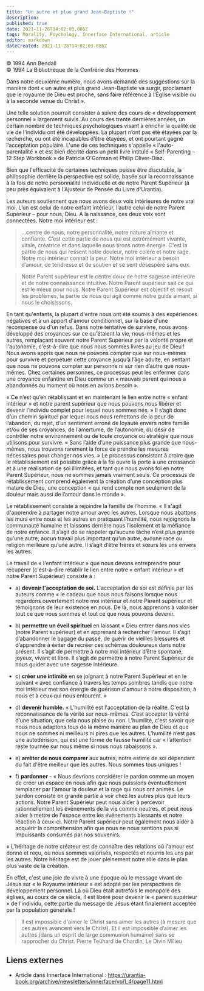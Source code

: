 ```yaml
---
title: "Un autre et plus grand Jean-Baptiste !"
description: 
published: true
date: 2021-11-28T14:02:03.086Z
tags: Morality, Psychology, Innerface International, article
editor: markdown
dateCreated: 2021-11-28T14:02:03.086Z
---
```


<p class="v-card v-sheet theme--light gray lighten-3 px-2">© 1994 Ann Bendall<br>© 1994 La Bibliothèque de la Confrérie des Hommes</p>


Dans notre deuxième numéro, nous avons demandé des suggestions sur la manière dont « un autre et plus grand Jean-Baptiste va surgir, proclamant que le royaume de Dieu est proche, sans faire référence à l’Église visible ou à la seconde venue du Christ ».

Une telle solution pourrait consister à suivre des cours de « développement personnel » largement suivis. Au cours des trente dernières années, un certain nombre de techniques psychologiques visant à enrichir la qualité de vie de l'individu ont été développées. La plupart n’ont pas été étayées par la recherche, ou ont été incapables d’être étayées, et ont pourtant gagné l’acceptation populaire. L'une de ces techniques s'appelle « l'auto-parentalité » et est bien décrite dans un petit livre intitulé « Self-Parenting – 12 Step Workbook » de Patricia O'Gorman et Philip Oliver-Diaz.

Bien que l'efficacité de certaines techniques puisse être discutable, la philosophie derrière la perspective est solide, basée sur la reconnaissance à la fois de notre personnalité individuelle et de notre Parent Supérieur (à peu près équivalent à l'Ajusteur de Pensée du Livre d'Urantia).

Les auteurs soutiennent que nous avons deux voix intérieures de notre vrai moi. L’un est celui de notre enfant intérieur, l’autre celui de notre Parent Supérieur – pour nous, Dieu. A la naissance, ces deux voix sont connectées. Notre moi intérieur est :

> ...centre de nous, notre personnalité, notre nature aimante et confiante. C’est cette partie de nous qui est extrêmement vivante, vitale, créatrice et dans laquelle nous tirons notre énergie. C'est la partie de nous qui ressent notre douleur, notre colère et notre rage. Notre moi intérieur connaît la peur. Notre moi intérieur a besoin d’amour, de tendresse et de soutien et se sent désespéré sans eux.

> Notre Parent supérieur est le centre doux de notre sagesse intérieure et de notre connaissance intuitive. Notre Parent supérieur sait ce qui est le mieux pour nous. Notre Parent Supérieur est objectif et résout les problèmes, la partie de nous qui agit comme notre guide aimant, si nous le choisissons.

En tant qu'enfants, la plupart d'entre nous ont été soumis à des expériences négatives et à un apport d'amour conditionnel, sur la base d'une récompense ou d'un refus. Dans notre tentative de survivre, nous avons développé des croyances sur ce qu'étaient la vie, nous-mêmes et les autres, remplaçant souvent notre Parent Supérieur par la volonté propre et l'autonomie, c'est-à-dire que nous nous sommes livrés au jeu de Dieu ! Nous avons appris que nous ne pouvons compter que sur nous-mêmes pour survivre et perpétuer cette croyance jusqu’à l’âge adulte, en sentant que nous ne pouvons compter sur personne ni sur rien d’autre que nous-mêmes. Chez certaines personnes, ce processus peut les enfermer dans une croyance enfantine en Dieu comme un « mauvais parent qui nous a abandonnés au moment où nous en avions besoin ».

« Ce n’est qu’en rétablissant et en maintenant le lien entre notre « enfant intérieur » et notre parent supérieur que nous pouvons nous libérer et devenir l’individu complet pour lequel nous sommes nés. » Il s’agit donc d’un chemin spirituel par lequel nous nous remettons de la peur de l’abandon, du rejet, d’un sentiment erroné de loyauté envers notre famille et/ou de ses croyances, de l’amertume, de l’autonomie, du désir de contrôler notre environnement ou de toute croyance ou stratégie que nous utilisons pour survivre. « Sans l’aide d’une puissance plus grande que nous-mêmes, nous trouvons rarement la force de prendre les mesures nécessaires pour changer nos vies. » Le processus consistant à croire que le rétablissement est possible grâce à la foi ouvre la porte à une croissance et à une réalisation de soi illimitées, et tant que nous avons foi en notre Parent Supérieur, nous ne sommes jamais vraiment seuls. Ce processus de rétablissement comprend également la création d’une conception plus mature de Dieu, une conception « qui rend compte non seulement de la douleur mais aussi de l’amour dans le monde ».

Le rétablissement consiste à rejoindre la famille de l’homme. « Il s'agit d'apprendre à partager notre amour avec les autres. Lorsque nous abattons les murs entre nous et les autres en pratiquant l’humilité, nous rejoignons la communauté humaine et laissons derrière nous l’isolement et la méfiance de notre enfance.  Il s’agit de se rappeler qu’aucune tâche n’est plus grande qu’une autre, aucun travail plus important qu’un autre, aucune race ou religion meilleure qu’une autre. Il s’agit d’être frères et sœurs les uns envers les autres.

Le travail de « l'enfant intérieur » que nous devons entreprendre pour récupérer (c'est-à-dire rétablir le lien entre notre « enfant intérieur » et notre Parent Supérieur) consiste à :

* a) __devenir l'acceptation de soi.__ L'acceptation de soi est définie par les auteurs comme « le cadeau que nous nous faisons lorsque nous regardons ouvertement notre moi intérieur et notre Parent supérieur et témoignons de leur existence en nous. De là, nous apprenons à valoriser tout ce que nous sommes et tout ce que nous pouvons devenir.

* b) __permettre un éveil spirituel__ en laissant « Dieu entrer dans nos vies (notre Parent supérieur) et en apprenant à rechercher l'amour. Il s’agit d’abandonner le bagage du passé, de guérir de vieilles blessures et d’apprendre à éviter de recréer ces schémas douloureux dans notre présent. Il s’agit de permettre à notre moi intérieur d’être spontané, joyeux, vivant et libre. Il s’agit de permettre à notre Parent Supérieur de nous guider avec une sagesse intérieure.

* c) __créer une intimité__ en se joignant à notre Parent Supérieur et en le suivant « avec confiance à travers les temps sombres tandis que notre moi intérieur met son énergie de guérison d'amour à notre disposition, à nous et à ceux qui nous entourent. »

* d) __devenir humble.__ « L'humilité est l'acceptation de la réalité. C'est la reconnaissance de la vérité sur nous-mêmes. C’est accepter la vérité d’une situation, que cela nous plaise ou non. L'humilité, c'est savoir que nous nous adaptons tous de la même manière au plan de Dieu et que nous ne sommes ni meilleurs ni pires que les autres. L’humilité n’est pas une autodérision, qui est une forme de fausse humilité car « l’attention reste tournée sur nous même si nous nous rabaissons ».

* e) __arrêter de nous comparer__ aux autres, notre estime de soi dépendant du fait d'être meilleur que les autres. Nous sommes tous uniques !

* f) __pardonner__ - « Nous devrions considérer le pardon comme un moyen de créer un espace en nous afin que nous puissions éventuellement remplacer par l'amour la douleur et la rage qui nous ont animés. Le pardon consiste en grande partie à voir chez les autres plus que leurs actions.  Notre Parent Supérieur peut nous aider à percevoir rationnellement les événements de la vie comme neutres.  et peut nous aider à mettre de l'espace entre les événements blessants et notre réaction à ceux-ci. Notre Parent supérieur peut également nous aider à acquérir la compréhension afin que nous ne nous sentions pas si impuissants consumés par nos souvenirs.

« L'héritage de notre créateur est de connaître des relations où l'amour est donné et reçu, où nous sommes valorisés, respectés et nourris les uns par les autres. Notre héritage est de jouer pleinement notre rôle dans le plan plus vaste de la création.

En effet, c'est une joie de vivre à une époque où le message vivant de Jésus sur « le Royaume intérieur » est adopté par les perspectives de développement personnel. Là où Dieu était autrefois le monopole des églises, au cours de ce siècle, il est libéré pour devenir le « parent supérieur » de l'individu, cette partie du message de Jésus étant finalement acceptée par la population générale !

> Il est impossible d'aimer le Christ sans aimer les autres (à mesure que ces autres avancent vers le Christ). Et il est impossible d’aimer les autres (dans un esprit de large communion humaine) sans se rapprocher du Christ.
>       Pierre Teühard de Chardin, Le Divin Milieu

## Liens externes

* Article dans Innerface International : https://urantia-book.org/archive/newsletters/innerface/vol1_4/page11.html


